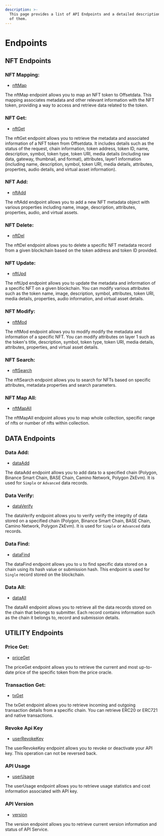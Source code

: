 ```yaml
---
description: >-
  This page provides a list of API Endpoints and a detailed description of each
  of them.
---
```


# Endpoints

## NFT Endpoints

### NFT Mapping:

* [nftMap](usage/nftmap.md)

The nftMap endpoint allows you to map an NFT token to Offsetdata. This mapping associates metadata and other relevant information with the NFT token, providing a way to access and retrieve data related to the token.

### NFT Get:

* [nftGet](usage/nftget.md)

The nftGet endpoint allows you to retrieve the metadata and associated information of a NFT token from Offsetdata. It includes details such as the status of the request, chain information, token address, token ID, name, description, symbol, token type, token URI, media details (including raw data, gateway, thumbnail, and format), attributes, layer1 information (including name, description, symbol, token URI, media details, attributes, properties, audio details, and virtual asset information).

### NFT Add:

* [nftAdd](broken-reference)

The nftAdd endpoint allows you to add a new NFT metadata object with various properties including name, image, description, attributes, properties, audio, and virtual assets.

### NFT Delete:

* [nftDel](broken-reference)

The nftDel endpoint allows you to delete a specific NFT metadata record from a given blockchain based on the token address and token ID provided.

### NFT Update:

* [nftUpd](broken-reference)

The nftUpd endpoint allows you to update the metadata and information of a specific NFT on a given blockchain. You can modify various attributes such as the token name, image, description, symbol, attributes, token URI, media details, properties, audio information, and virtual asset details.

### NFT Modify:

* [nftMod](broken-reference)

The nftMod endpoint allows you to modify modify the metadata and information of a specific NFT. You can modify attributes on layer 1 such as the token's title, description, symbol, token type, token URI, media details, attributes, properties, and virtual asset details.

### NFT Search:

* [nftSearch](broken-reference)

The nftSearch endpoint allows you to search for NFTs based on specific attributes, metadata properties and search parameters.

### NFT Map All:

* [nftMapAll](broken-reference)

The nftMapAll endpoint allows you to map whole collection, specific range of nfts or number of nfts within collection.

## DATA Endpoints

### Data Add:

* [dataAdd](broken-reference)

The dataAdd endpoint allows you to add data to a specified chain (Polygon, Binance Smart Chain, BASE Chain, Camino Network, Polygon ZkEvm). It is used for `Simple` or `Advanced` data records.

### Data Verify:

* [dataVerify](broken-reference)

The dataVerify endpoint allows you to verify verify the integrity of data stored on a specified chain (Polygon, Binance Smart Chain, BASE Chain, Camino Network, Polygon ZkEvm). It is used for `Simple` or `Advanced` data records.

### Data Find:

* [dataFind](broken-reference)

The dataFind endpoint allows you to u to find specific data stored on a chain using its hash value or submission hash. This endpoint is used for `Single` record stored on the blockchain.

### Data All:

* [dataAll](broken-reference)

The dataAll endpoint allows you to retrieve all the data records stored on the chain that belongs to submitter. Each record contains information such as the chain it belongs to, record and submission details.

## UTILITY Endpoints

### Price Get:

* [priceGet](broken-reference)

The priceGet endpoint allows you to retrieve the current and most up-to-date price of the specific token from the price oracle.

### Transaction Get:

* [txGet](broken-reference)

The txGet endpoint allows you to retrieve incoming and outgoing transaction details from a specific chain. You can retrieve ERC20 or ERC721 and native transactions.

### Revoke Api Key

* [userRevokeKey](broken-reference)

The userRevokeKey endpoint allows you to revoke or deactivate your API key. This operation can not be reversed back.

### API Usage

* [userUsage](broken-reference)

The userUsage endpoint allows you to retrieve usage statistics and cost information associated with API key.

### API Version

* [version](broken-reference)

The version endpoint allows you to retrieve current version information and status of API Service.
